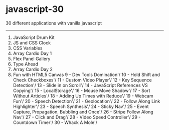 # javascript-30
30 different applications with vanilla javascript
***
1.  JavaScript Drum Kit
2.  JS and CSS Clock
3.  CSS Variables
4.  Array Cardio Day 1
5.  Flex Panel Gallery
6.  Type Ahead
7.  Array Cardio Day 2
8.  Fun with HTML5 Canvas
9 - Dev Tools Domination'/
10 - Hold Shift and Check Checkboxes'/
11 - Custom Video Player'/
12 - Key Sequence Detection'/
13 - Slide in on Scroll'/
14 - JavaScript References VS Copying'/
15 - LocalStorage'/
16 - Mouse Move Shadow'/
17 - Sort Without Articles'/
18 - Adding Up Times with Reduce'/
19 - Webcam Fun'/
20 - Speech Detection'/
21 - Geolocation'/
22 - Follow Along Link Highlighter'/
23 - Speech Synthesis'/
24 - Sticky Nav'/
25 - Event Capture, Propagation, Bubbling and Once'/
26 - Stripe Follow Along Nav'/
27 - Click and Drag'/
28 - Video Speed Controller'/
29 - Countdown Timer'/
30 - Whack A Mole'/
